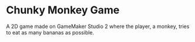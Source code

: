 # Chunky Monkey Game

A 2D game made on GameMaker Studio 2 where the player, a monkey, tries to eat as many bananas as possible. 
